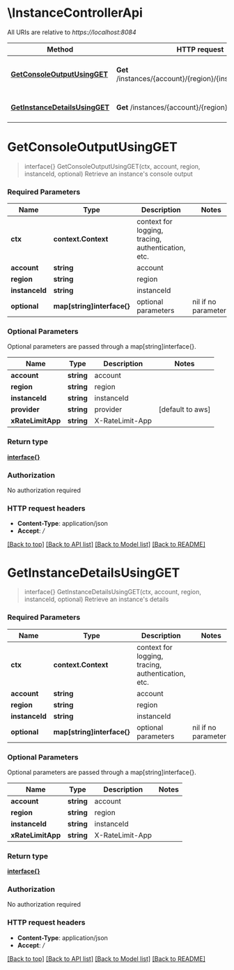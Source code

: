 # \InstanceControllerApi

All URIs are relative to *https://localhost:8084*

Method | HTTP request | Description
------------- | ------------- | -------------
[**GetConsoleOutputUsingGET**](InstanceControllerApi.md#GetConsoleOutputUsingGET) | **Get** /instances/{account}/{region}/{instanceId}/console | Retrieve an instance&#39;s console output
[**GetInstanceDetailsUsingGET**](InstanceControllerApi.md#GetInstanceDetailsUsingGET) | **Get** /instances/{account}/{region}/{instanceId} | Retrieve an instance&#39;s details


# **GetConsoleOutputUsingGET**
> interface{} GetConsoleOutputUsingGET(ctx, account, region, instanceId, optional)
Retrieve an instance's console output

### Required Parameters

Name | Type | Description  | Notes
------------- | ------------- | ------------- | -------------
 **ctx** | **context.Context** | context for logging, tracing, authentication, etc.
  **account** | **string**| account | 
  **region** | **string**| region | 
  **instanceId** | **string**| instanceId | 
 **optional** | **map[string]interface{}** | optional parameters | nil if no parameters

### Optional Parameters
Optional parameters are passed through a map[string]interface{}.

Name | Type | Description  | Notes
------------- | ------------- | ------------- | -------------
 **account** | **string**| account | 
 **region** | **string**| region | 
 **instanceId** | **string**| instanceId | 
 **provider** | **string**| provider | [default to aws]
 **xRateLimitApp** | **string**| X-RateLimit-App | 

### Return type

[**interface{}**](interface{}.md)

### Authorization

No authorization required

### HTTP request headers

 - **Content-Type**: application/json
 - **Accept**: */*

[[Back to top]](#) [[Back to API list]](../README.md#documentation-for-api-endpoints) [[Back to Model list]](../README.md#documentation-for-models) [[Back to README]](../README.md)

# **GetInstanceDetailsUsingGET**
> interface{} GetInstanceDetailsUsingGET(ctx, account, region, instanceId, optional)
Retrieve an instance's details

### Required Parameters

Name | Type | Description  | Notes
------------- | ------------- | ------------- | -------------
 **ctx** | **context.Context** | context for logging, tracing, authentication, etc.
  **account** | **string**| account | 
  **region** | **string**| region | 
  **instanceId** | **string**| instanceId | 
 **optional** | **map[string]interface{}** | optional parameters | nil if no parameters

### Optional Parameters
Optional parameters are passed through a map[string]interface{}.

Name | Type | Description  | Notes
------------- | ------------- | ------------- | -------------
 **account** | **string**| account | 
 **region** | **string**| region | 
 **instanceId** | **string**| instanceId | 
 **xRateLimitApp** | **string**| X-RateLimit-App | 

### Return type

[**interface{}**](interface{}.md)

### Authorization

No authorization required

### HTTP request headers

 - **Content-Type**: application/json
 - **Accept**: */*

[[Back to top]](#) [[Back to API list]](../README.md#documentation-for-api-endpoints) [[Back to Model list]](../README.md#documentation-for-models) [[Back to README]](../README.md)

